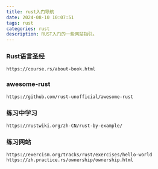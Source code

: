 ```yaml
---
title: rust入门导航
date: 2024-08-10 10:07:51
tags: rust
categories: rust
description: RUST入门的一些网站指引。
---
```


### Rust语言圣经
```
https://course.rs/about-book.html
```

### awesome-rust
```
https://github.com/rust-unofficial/awesome-rust
```

### 练习中学习
```
https://rustwiki.org/zh-CN/rust-by-example/
```

### 练习网站
```
https://exercism.org/tracks/rust/exercises/hello-world
https://zh.practice.rs/ownership/ownership.html
```